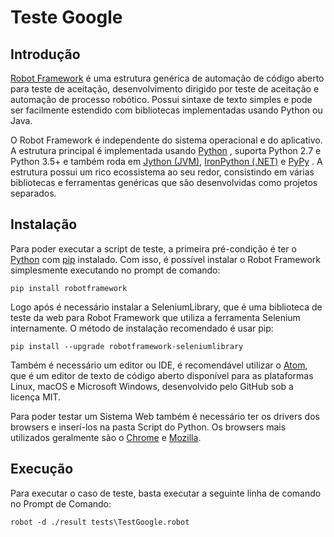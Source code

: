 Teste Google
===============


Introdução
------------
<a href="http://robotframework.org">Robot Framework</a> é uma estrutura genérica de automação de código aberto para teste de aceitação, desenvolvimento dirigido por teste de aceitação e automação de processo robótico. Possui sintaxe de texto simples e pode ser facilmente estendido com bibliotecas implementadas usando Python ou Java.

O Robot Framework é independente do sistema operacional e do aplicativo. A estrutura principal é implementada usando <a href="http://python.org">Python</a> , suporta Python 2.7 e Python 3.5+ e também roda em <a href="http://jython.org">Jython (JVM)</a>, <a href="http://ironpython.net">IronPython (.NET)</a> e <a href="http://pypy.org">PyPy</a> . A estrutura possui um rico ecossistema ao seu redor, consistindo em várias bibliotecas e ferramentas genéricas que são desenvolvidas como projetos separados.

Instalação
------------
Para poder executar a script de teste, a primeira pré-condição é ter o  <a href="http://python.org">Python</a> com <a href="http://pip-installer.org">pip</a> instalado. Com isso, é possível instalar o Robot Framework simplesmente executando no prompt de comando:
   
    pip install robotframework

Logo após é necessário instalar a SeleniumLibrary, que é uma biblioteca de teste da web para Robot Framework que utiliza a ferramenta Selenium internamente. O método de instalação recomendado é usar pip:

    pip install --upgrade robotframework-seleniumlibrary

Também é necessário um editor ou IDE, é recomendável utilizar o <a href="https://atom.io/">Atom</a>, que é um editor de texto de código aberto disponível para as plataformas Linux, macOS e Microsoft Windows, desenvolvido pelo GitHub sob a licença MIT.

Para poder testar um Sistema Web também é necessário ter os drivers dos browsers e inserí-los na pasta Script do Python. Os browsers mais utilizados geralmente são o <a href="https://chromedriver.chromium.org/downloads">Chrome</a> e <a href="https://github.com/mozilla/geckodriver/releases">Mozilla</a>.

Execução
------------
Para executar o caso de teste, basta executar a seguinte linha de comando no Prompt de Comando:

    robot -d ./result tests\TestGoogle.robot
